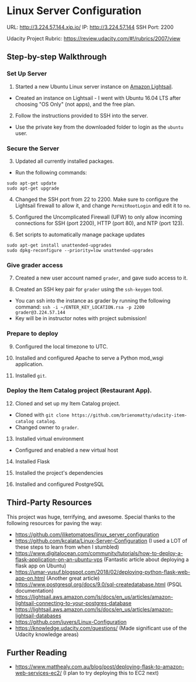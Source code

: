 # Linux Server Configuration
URL: http://3.224.57.144.xip.io/
IP: http://3.224.57.144
SSH Port: 2200

Udacity Project Rubric: https://review.udacity.com/#!/rubrics/2007/view

## Step-by-step Walkthrough
### Set Up Server
1. Started a new Ubuntu Linux server instance on [Amazon Lightsail](https://lightsail.aws.amazon.com/).
* Created an instance on Lightsail - I went with Ubuntu 16.04 LTS after choosing "OS Only" (not apps), and the free plan.

2. Follow the instructions provided to SSH into the server.
* Use the private key from the downloaded folder to login as the ```ubuntu``` user.

### Secure the Server
3. Updated all currently installed packages.
* Run the following commands:
```
sudo apt-get update
sudo apt-get upgrade
```

4. Changed the SSH port from 22 to 2200. Make sure to configure the Lightsail firewall to allow it, and change ```PermitRootLogin``` and edit it to ```no```.

5. Configured the Uncomplicated Firewall (UFW) to only allow incoming connections for SSH (port 2200), HTTP (port 80), and NTP (port 123).

6. Set scripts to automatically manage package updates
```
sudo apt-get install unattended-upgrades
sudo dpkg-reconfigure --priority=low unattended-upgrades
```

### Give grader access
7. Created a new user account named ```grader```, and gave sudo access to it.

8. Created an SSH key pair for ```grader``` using the ```ssh-keygen``` tool.
 * You can ssh into the instance as grader by running the following command: ```ssh -i ~/ENTER_KEY_LOCATION.rsa -p 2200 grader@3.224.57.144```
 * Key will be in instructor notes with project submission!

### Prepare to deploy
9. Configured the local timezone to UTC.

10. Installed and configured Apache to serve a Python mod_wsgi application.

11. Installed ```git```.

### Deploy the Item Catalog project (Restaurant App).
12. Cloned and set up my Item Catalog project.
* Cloned with ```git clone https://github.com/brienomatty/udacity-item-catalog catalog```.
* Changed owner to ```grader```.

13. Installed virtual environment
* Configured and enabled a new virtual host

14. Installed Flask

15. Installed the project's dependencies

16. Installed and configured PostgreSQL

## Third-Party Resources
This project was huge, terrifying, and awesome. Special thanks to the following resources for paving the way:
* https://github.com/iliketomatoes/linux_server_configuration
* https://github.com/kcalata/Linux-Server-Configuration (I used a LOT of these steps to learn from when I stumbled)
* https://www.digitalocean.com/community/tutorials/how-to-deploy-a-flask-application-on-an-ubuntu-vps (Fantastic article about deploying a flask app on Ubuntu)
* https://umar-yusuf.blogspot.com/2018/02/deploying-python-flask-web-app-on.html (Another great article)
* https://www.postgresql.org/docs/9.0/sql-createdatabase.html (PSQL documentation)
* https://lightsail.aws.amazon.com/ls/docs/en_us/articles/amazon-lightsail-connecting-to-your-postgres-database
* https://lightsail.aws.amazon.com/ls/docs/en_us/articles/amazon-lightsail-databases
* https://github.com/juvers/Linux-Configuration
* https://knowledge.udacity.com/questions/ (Made significant use of the Udacity knowledge areas)

## Further Reading
* https://www.matthealy.com.au/blog/post/deploying-flask-to-amazon-web-services-ec2/ (I plan to try deploying this to EC2 next)
